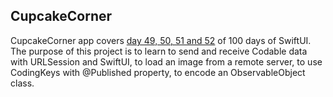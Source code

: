 ## CupcakeCorner

CupcakeCorner app covers [day 49, 50, 51 and 52](https://www.hackingwithswift.com/100/swiftui/49) of 100 days of SwiftUI. The purpose of this project is to learn to send and receive Codable data with URLSession and SwiftUI, to load an image from a remote server, to use CodingKeys with @Published property, to encode an ObservableObject class.
